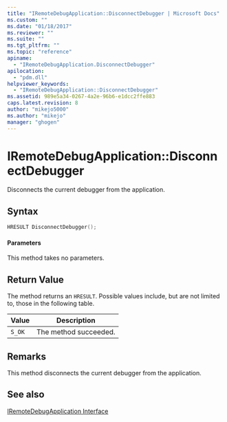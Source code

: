```yaml
---
title: "IRemoteDebugApplication::DisconnectDebugger | Microsoft Docs"
ms.custom: ""
ms.date: "01/18/2017"
ms.reviewer: ""
ms.suite: ""
ms.tgt_pltfrm: ""
ms.topic: "reference"
apiname: 
  - "IRemoteDebugApplication.DisconnectDebugger"
apilocation: 
  - "pdm.dll"
helpviewer_keywords: 
  - "IRemoteDebugApplication::DisconnectDebugger"
ms.assetid: 989e5a34-0267-4a2e-96b6-e1dcc2ffe883
caps.latest.revision: 8
author: "mikejo5000"
ms.author: "mikejo"
manager: "ghogen"
---
```

# IRemoteDebugApplication::DisconnectDebugger
Disconnects the current debugger from the application.  
  
## Syntax  
  
```cpp
HRESULT DisconnectDebugger();  
```  
  
#### Parameters  
 This method takes no parameters.  
  
## Return Value  
 The method returns an `HRESULT`. Possible values include, but are not limited to, those in the following table.  
  
|Value|Description|  
|-----------|-----------------|  
|`S_OK`|The method succeeded.|  
  
## Remarks  
 This method disconnects the current debugger from the application.  
  
## See also  
 [IRemoteDebugApplication Interface](../../winscript/reference/iremotedebugapplication-interface.md)
